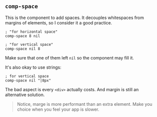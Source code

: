 ## `comp-space`

This is the component to add spaces.
It decouples whitespaces from margins of elements, so I consider it a good practice.

```cirru
; "for horizontal space"
comp-space 8 nil

; "for vertical space"
comp-space nil 8
```

Make sure that one of them left `nil` so the component may fill it.

It's also okay to use strings:

```cirru
; for vertical space
comp-space nil "|8px"
```

The bad aspect is every `<div>` actually costs.
And margin is still an alternative solution.

> Notice, marge is more performant than an extra element.
> Make you choice when you feel your app is slower.
